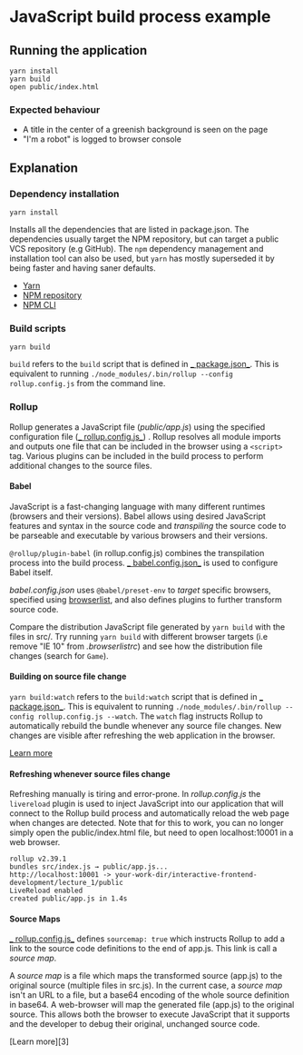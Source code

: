# JavaScript build process example

## Running the application

```
yarn install
yarn build
open public/index.html
```

### Expected behaviour

* A title in the center of a greenish background is seen on the page
* "I'm a robot" is logged to browser console

## Explanation

### Dependency installation

```
yarn install
```

Installs all the dependencies that are listed in package.json. The dependencies usually target the NPM repository, but
can target a public VCS repository (e.g GitHub). The `npm` dependency management and installation tool can also be used,
but `yarn` has mostly superseded it by being faster and having saner defaults.

* [Yarn][-3]
* [NPM repository][-2]
* [NPM CLI][-1]

### Build scripts

```
yarn build
```

`build` refers to the `build` script that is defined in
[_
package.json_](https://github.com/urmastalimaa/interactive-frontend-development/tree/master/lecture_1/package.json#L29).
This is equivalent to running `./node_modules/.bin/rollup --config rollup.config.js` from the command line.

### Rollup

Rollup generates a JavaScript file (_public/app.js_) using the specified configuration file
([_
rollup.config.js_](https://github.com/urmastalimaa/interactive-frontend-development/tree/master/lecture_1/rollup.config.js))
. Rollup resolves all module imports and outputs one file that can be included in the browser using a `<script>` tag.
Various plugins can be included in the build process to perform additional changes to the source files.

#### Babel

JavaScript is a fast-changing language with many different runtimes (browsers and their versions). Babel allows using
desired JavaScript features and syntax in the source code and _transpiling_ the source code to be parseable and
executable by various browsers and their versions.

`@rollup/plugin-babel` (in rollup.config.js) combines the transpilation process into the build process.
[_
babel.config.json_](https://github.com/urmastalimaa/interactive-frontend-development/tree/master/lecture_1/babel.config.json)
is used to configure Babel itself.

_babel.config.json_ uses `@babel/preset-env` to _target_ specific browsers, specified using [browserlist][0], and also
defines plugins to further transform source code.

Compare the distribution JavaScript file generated by `yarn build` with the files in src/. Try running `yarn build` with
different browser targets (i.e remove "IE 10" from _.browserlistrc_) and see how the distribution file changes (search
for `Game`).

#### Building on source file change

`yarn build:watch` refers to the `build:watch` script that is defined in
[_
package.json_](https://github.com/urmastalimaa/interactive-frontend-development/tree/master/lecture_1/package.json#L30).
This is equivalent to running `./node_modules/.bin/rollup --config rollup.config.js --watch`. The `watch` flag instructs
Rollup to automatically rebuild the bundle whenever any source file changes. New changes are visible after refreshing
the web application in the browser.

[Learn more][1]

#### Refreshing whenever source files change

Refreshing manually is tiring and error-prone. In _rollup.config.js_ the
`livereload` plugin is used to inject JavaScript into our application that will connect to the Rollup build process and
automatically reload the web page when changes are detected. Note that for this to work, you can no longer simply open
the public/index.html file, but need to open localhost:10001 in a web browser.

```
rollup v2.39.1
bundles src/index.js → public/app.js...
http://localhost:10001 -> your-work-dir/interactive-frontend-development/lecture_1/public
LiveReload enabled
created public/app.js in 1.4s
```

#### Source Maps

[_
rollup.config.js_](https://github.com/urmastalimaa/interactive-frontend-development/tree/master/lecture_1/rollup.config.js#L16)
defines `sourcemap: true` which instructs Rollup to add a link to the source code definitions to the end of app.js. This
link is call a _source map_.

A _source map_ is a file which maps the transformed source (app.js) to the original source (multiple files in src.js).
In the current case, a _source map_
isn't an URL to a file, but a base64 encoding of the whole source definition in base64. A web-browser will map the
generated file (app.js) to the original source. This allows both the browser to execute JavaScript that it supports and
the developer to debug their original, unchanged source code.

[Learn more][3]

[-3]: https://yarnpkg.com/en/

[-2]: https://www.npmjs.com/

[-1]: https://docs.npmjs.com/getting-started/what-is-npm

[0]: https://github.com/ai/browserslist

[1]: https://rollupjs.org/guide/en/#rollupwatch

[2]: https://developer.mozilla.org/en-US/docs/Tools/Debugger/How_to/Use_a_source_map
